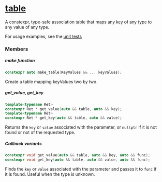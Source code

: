# [table](table.hpp)

A constexpr, type-safe association table that maps any key of any type to any value of any type.

For usage examples, see the [unit tests](tests/table.tests.cpp)

### Members

##### make function

```cpp
constexpr auto make_table(KeyValues && ... keyValues);
```
Create a table mapping keyValues two by two.

##### get_value, get_key

```cpp
template<typename Ret>
constexpr Ret * get_value(auto && table, auto && key);
template<typename Ret>
constexpr Ret * get_key(auto && table, auto && value);
```

Returns the `key` or `value` associated with the parameter, or `nullptr` if it is not found or not of the requested type.

##### Callback variants

```cpp
constexpr void get_value(auto && table, auto && key, auto && func);
constexpr void get_key(auto && table, auto && value, auto && func);
```

Finds the `key` or `value` associated with the parameter and passes it to `func` if it is found. Useful when the type is unknown.